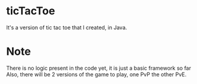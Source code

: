# ticTacToe
It's a version of tic tac toe that I created, in Java.

Note
===
There is no logic present in the code yet, it is just a basic framework so far
Also, there will be 2 versions of the game to play, one PvP the other PvE.
